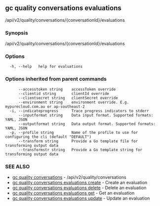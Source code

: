 ## gc quality conversations evaluations

/api/v2/quality/conversations/{conversationId}/evaluations

### Synopsis

/api/v2/quality/conversations/{conversationId}/evaluations

### Options

```
  -h, --help   help for evaluations
```

### Options inherited from parent commands

```
      --accesstoken string    accessToken override
      --clientid string       clientId override
      --clientsecret string   clientSecret override
      --environment string    environment override. E.g. mypurecloud.com.au or ap-southeast-2
  -i, --indicateprogress      Trace progress indicators to stderr
      --inputformat string    Data input format. Supported formats: YAML, JSON
      --outputformat string   Data output format. Supported formats: YAML, JSON
  -p, --profile string        Name of the profile to use for configuring the cli (default "DEFAULT")
      --transform string      Provide a Go template file for transforming output data
      --transformstr string   Provide a Go template string for transforming output data
```

### SEE ALSO

* [gc quality conversations](gc_quality_conversations.html)	 - /api/v2/quality/conversations
* [gc quality conversations evaluations create](gc_quality_conversations_evaluations_create.html)	 - Create an evaluation
* [gc quality conversations evaluations delete](gc_quality_conversations_evaluations_delete.html)	 - Delete an evaluation
* [gc quality conversations evaluations get](gc_quality_conversations_evaluations_get.html)	 - Get an evaluation
* [gc quality conversations evaluations update](gc_quality_conversations_evaluations_update.html)	 - Update an evaluation


